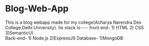 # Blog-Web-App
This is a blog webapp made for my college(Acharya Narendra Dev College,Delhi University). 
Its stack is---- front end- 1) HTML
                            2) CSS
                            3)SemanticUI  
                 Back-end-  1) Node.js
                            2)ExpressJS
                 Database-  1)MongoDB
